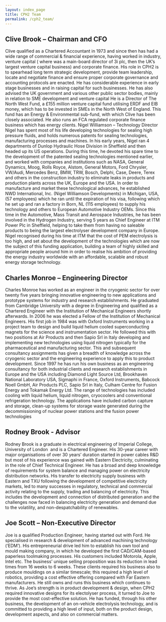 ```yaml
---
layout: index_page
title: CPH2 Team
permalink: /cph2_team/
---
```


Clive Brook – Chairman and CFO
------------------------------
Clive qualified as a Chartered Accountant in 1973 and since then has had a wide range of commercial & financial experience, having worked in industry, venture capital ( where was a main-board director of 3i plc, then the UK’s largest venture capital business) and corporate finance. His role in CPH2 is to spearhead long term strategic development, provide team leadership, locate and negotiate finance and ensure proper corporate governance and accounting protocols are enacted.
He has considerable experience in early stage businesses and in raising capital for such businesses. He has also advised the UK government and various other public sector bodies, mainly in relation to SME development and venture capital
He is a Director of The North West Fund, a £155 million venture capital fund utilising ERDF and EIB money, which has to be invested in SMEs in the North West of England. This fund has an Energy & Environmental sub-fund, with which Clive has been closely associated. He also runs an FCA regulated corporate finance business which has energy clients.
Nigel Williamson – Technology Director
Nigel has spent most of his life developing technologies for sealing high pressure fluids, and holds numerous patents for sealing technologies, manufacturing processes and machines.  In his early years, Nigel ran 4 departments of Dunlop Hydraulic Hose Division in Sheffield and then headed up its US operations.  During this time, he devoted his spare time to the development of the patented sealing technologies mentioned earlier, and worked with companies and institutions such as NASA, General Dynamics, Moog, Rolls Royce, Alstom, General Motors, Ford Chrysler, VW/Audi, Mercedes Benz, BMW, TRW, Bosch, Delphi, Case, Deere, Terex and others in the construction industry to eliminate leaks in products and production plants across the UK, Europe and the USA.
In order to manufacture and market these technological advances, he established NWD International, Inc. (Nigel Williamson Developments) in Michigan, USA, (57 employees) which he ran until the expiration of his visa, following which he set up and ran a factory in Born, NL (115 employees) to supply his technology and others to European Automotive Industry OEMs.
Since this time in the Automotive, Mass Transit and Aerospace Industries, he has been involved in the Hydrogen Industry, serving 5 years as Chief Engineer at ITM Power Plc in Sheffield, helping to take them from having no saleable products to being the largest electrolyser development company in Europe.
Nigel recognised during his time at ITM that the cost of PEM electrolysis is too high, and set about the development of the technologies which are now the subject of this funding application, building a team of highly skilled and appropriate people around him in order to realise his ambition of providing the energy industry worldwide with an affordable, scalable and robust energy storage technology.

Charles Monroe – Engineering Director
------------------------------
Charles Monroe has worked as an engineer in the cryogenic sector for over twenty five years bringing innovative engineering to new applications and prototype systems for industry and research establishments.
He graduated from Cambridge University with a degree in Engineering and qualified as a Chartered Engineer with the Institution of Mechanical Engineers shortly afterwards.  In 2006 he was elected a Fellow of the Institution of Mechanical Engineers.
His first job in 1984 was with Oxford Instruments working in a project team to design and build liquid helium cooled superconducting magnets for the science and instrumentation sector.  He followed this with two positions at Air Products and then Sapio Srl in Italy developing and implementing new technologies using liquid nitrogen typically for the pharmaceutical and manufacturing sector.  This and subsequent consultancy assignments has given a breadth of knowledge across the cryogenic sector and the engineering experience to apply this to product development.
Since 1997 he has run his own business as an engineering consultancy for both industrial clients and research establishments in Europe and the USA including Diamond Light Source Ltd, Brookhaven National Laboratory USA, Sigmaphi in France, Oxford Instruments, Babcock Noell GmbH, Air Products PLC, Sapio Srl in Italy, Culham Centre for Fusion Energy and Tokamak Energy Ltd.
The range of technologies has included cooling with liquid helium, liquid nitrogen, cryocoolers and conventional refrigeration technology.  The applications have included carbon capture and storage, clean-up systems for storage waste generated during the decommissioning of nuclear power stations and the fusion power technologies

Rodney Brook - Advisor
------------------------------
Rodney Brook is a graduate in electrical engineering of Imperial College, University of London  and is a Chartered Engineer. His 30-year career with major organisations of over 30 years’ duration started in power cables R&D but most of his experience was gained with Eastern Electricity, culminating in the role of Chief Technical Engineer. He has a broad and deep knowledge of requirements for system balance and managing power on electricity distribution networks. His transfer to electricity supply business with Eastern and TXU following the development of competitive electricity markets, led to many successes in regulatory, technical and commercial activity relating to the supply, trading and balancing of electricity. This includes the development and connection of distributed generation and the challenges now faced in balancing electricity generation and demand due to the volatility, and non-despatchability of renewables.

Joe Scott – Non-Executive Director
------------------------------
Joe is a qualified Production Engineer, having started out with Ford. He specialised in research & development of advanced machining technology (‘EDM’). His entrepreneurial drive led him to establish his own tool and mould making company, in which he developed the first CAD/CAM-based paperless toolmaking processes. His customers included Motorola, Apple, Intel etc. The business’ unique selling proposition was its reduction in lead times from 16 weeks to 6 weeks.
These clients required his business also to produce mouldings on a similar timescale; this required a high level of robotics, providing a cost effective offering compared with Far Eastern manufacturers.  He still owns and runs this business which continues to thrive. As Joe’s strength is in product development & design, when CPH2 required innovative designs for its electolyser process, it turned to Joe to provide the most cost-effective solution. He has funded, through his other business, the development of an on-vehicle electrolysis technology, and is committed to providing a high level of input, both on the product design, development aspects, and also on commercial matters.
